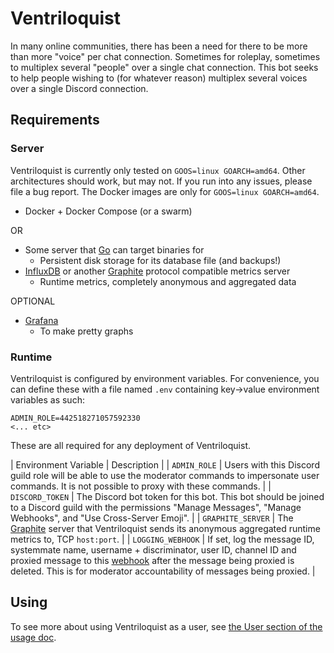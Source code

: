 # Ventriloquist

In many online communities, there has been a need for there to be more than more
"voice" per chat connection. Sometimes for roleplay, sometimes to multiplex
several "people" over a single chat connection. This bot seeks to help people
wishing to (for whatever reason) multiplex several voices over a single Discord
connection.

## Requirements

### Server

Ventriloquist is currently only tested on `GOOS=linux GOARCH=amd64`. Other
architectures should work, but may not. If you run into any issues, please
file a bug report. The Docker images are only for `GOOS=linux GOARCH=amd64`.

- Docker + Docker Compose (or a swarm)

OR

- Some server that [Go][go] can target binaries for
  - Persistent disk storage for its database file (and backups!)
- [InfluxDB][influxdb] or another [Graphite][graphite] protocol compatible metrics server
  - Runtime metrics, completely anonymous and aggregated data

OPTIONAL

- [Grafana][grafana]
  - To make pretty graphs

### Runtime

Ventriloquist is configured by environment variables. For convenience, you can
define these with a file named `.env` containing key->value environment variables
as such:

```shell
ADMIN_ROLE=442518271057592330
<... etc>
```

These are all required for any deployment of Ventriloquist.

| Environment Variable | Description |
| `ADMIN_ROLE` | Users with this Discord guild role will be able to use the moderator commands to impersonate user commands. It is not possible to proxy with these commands. |
| `DISCORD_TOKEN` | The Discord bot token for this bot. This bot should be joined to a Discord guild with the permissions "Manage Messages", "Manage Webhooks", and "Use Cross-Server Emoji". |
| `GRAPHITE_SERVER` | The [Graphite][graphite] server that Ventriloquist sends its anonymous aggregated runtime metrics to, TCP `host:port`. |
| `LOGGING_WEBHOOK` | If set, log the message ID, systemmate name, username + discriminator, user ID, channel ID and proxied message to this [webhook][webhook] after the message being proxied is deleted. This is for moderator accountability of messages being proxied. |

## Using

To see more about using Ventriloquist as a user, see [the User section of the usage doc][usage].

[go]: https://golang.org
[influxdb]: https://en.wikipedia.org/wiki/InfluxDB
[graphite]: https://graphite.readthedocs.io/en/latest/
[grafana]: https://grafana.com
[webhook]: https://en.wikipedia.org/wiki/Webhook
[usage]: https://github.com/withinsoft/ventriloquist/blob/master/doc/usage.md#using
